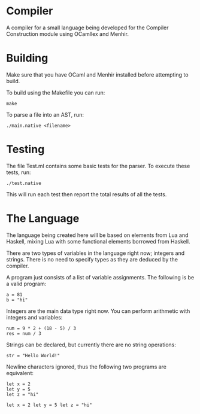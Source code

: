 # Compiler
A compiler for a small language being developed for the Compiler Construction module using OCamllex and Menhir.

# Building
Make sure that you have OCaml and Menhir installed before attempting to build.

To build using the Makefile you can run:

```
make
```
To parse a file into an AST, run:
```
./main.native <filename>
```

# Testing
The file Test.ml contains some basic tests for the parser. To execute these tests, run:
```
./test.native
```

This will run each test then report the total results of all the tests.

# The Language
The language being created here will be based on elements from Lua and Haskell, mixing Lua with some functional elements borrowed from Haskell.

There are two types of variables in the language right now; integers and strings. There is no need to specify types as they are deduced by the compiler.

A program just consists of a list of variable assignments. The following is be a valid program:
```
a = 81
b = "hi"
```

Integers are the main data type right now. You can perform arithmetic with integers and variables:
```
num = 9 * 2 + (18 - 5) / 3
res = num / 3
```

Strings can be declared, but currently there are no string operations:
```
str = "Hello World!"
```


Newline characters ignored, thus the following two programs are equivalent:
```
let x = 2
let y = 5
let z = "hi"
```

```
let x = 2 let y = 5 let z = "hi"
```
